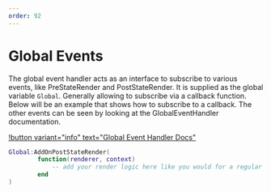 ```yaml
---
order: 92
---
```


# Global Events
The global event handler acts as an interface to subscribe to various events, like PreStateRender and PostStateRender. It is supplied as the global variable `Global`. Generally allowing to subscribe via a callback function. Below will be an example that shows how to subscribe to a callback. The other events can be seen by looking at the GlobalEventHandler documentation.

[!button variant="info" text="Global Event Handler Docs"](/api/classes/global-event-handler.md)

```lua
Global:AddOnPostStateRender(
        function(renderer, context)
            -- add your render logic here like you would for a regular state
        end
)
```